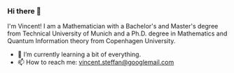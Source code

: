 ### Hi there 👋

I'm Vincent! I am a Mathematician with a Bachelor's and Master's degree from Technical University of Munich and a Ph.D. degree in Mathematics and Quantum Information theory from Copenhagen University.





- 🌱 I’m currently learning a bit of everything. 
- 📫 How to reach me: vincent.steffan@googlemail.com

<!--
**vsteffan/vsteffan** is a ✨ _special_ ✨ repository because its `README.md` (this file) appears on your GitHub profile.

Here are some ideas to get you started:


**languages and tools:**  

<code><img height="20" src="https://raw.githubusercontent.com/github/explore/80688e429a7d4ef2fca1e82350fe8e3517d3494d/topics/javascript/javascript.png"></code>
- 🔭 I’m currently working on ...
- 🌱 I’m currently learning ...
- 👯 I’m looking to collaborate on ...
- 🤔 I’m looking for help with ...
- 💬 Ask me about ...
- 📫 How to reach me: ...
- 😄 Pronouns: ...
- ⚡ Fun fact: ...
-->

